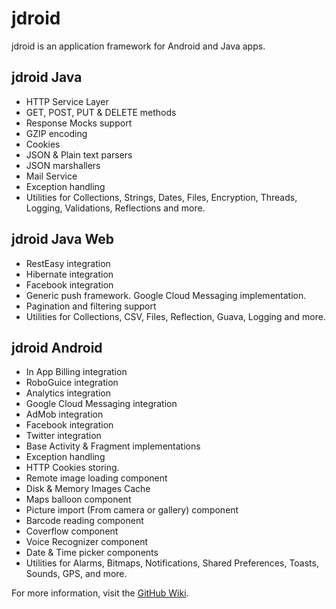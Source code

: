 jdroid
======

jdroid is an application framework for Android and Java apps.

jdroid Java
-----------
* HTTP Service Layer
 * GET, POST, PUT & DELETE methods
 * Response Mocks support
 * GZIP encoding
 * Cookies
* JSON & Plain text parsers
* JSON marshallers
* Mail Service
* Exception handling
* Utilities for Collections, Strings, Dates, Files, Encryption, Threads, Logging, Validations, Reflections and more.

jdroid Java Web
---------------
* RestEasy integration
* Hibernate integration
* Facebook integration
* Generic push framework. Google Cloud Messaging implementation.
* Pagination and filtering support
* Utilities for Collections, CSV, Files, Reflection, Guava, Logging and more.

jdroid Android
--------------
* In App Billing integration
* RoboGuice integration
* Analytics integration
* Google Cloud Messaging integration
* AdMob integration
* Facebook integration
* Twitter integration
* Base Activity & Fragment implementations
* Exception handling
* HTTP Cookies storing.
* Remote image loading component
* Disk & Memory Images Cache
* Maps balloon component
* Picture import (From camera or gallery) component
* Barcode reading component
* Coverflow component
* Voice Recognizer component
* Date & Time picker components
* Utilities for Alarms, Bitmaps, Notifications, Shared Preferences, Toasts, Sounds, GPS, and more.

For more information, visit the [GitHub Wiki][1].

[1]: https://github.com/maxirosson/jdroid/wiki
